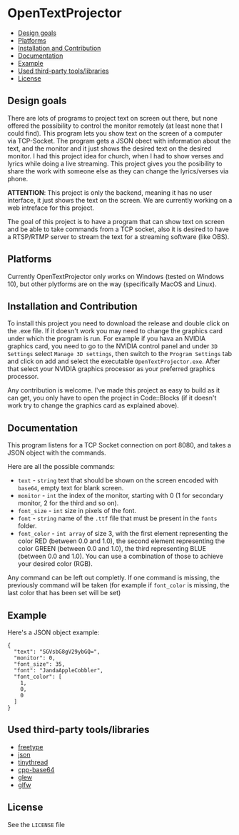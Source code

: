 # OpenTextProjector

- [Design goals](#design-goals)
- [Platforms](#platforms)
- [Installation and Contribution](#installantion-and-contribution)
- [Documentation](#documentation)
- [Example](#example)
- [Used third-party tools/libraries](#used-third-party-tools/libraries)
- [License](#license)

## Design goals

There are lots of programs to project text on screen out there, but none offered the possibility to control the monitor remotely (at least none that I could find). This program lets you show text on the screen of a computer via TCP-Socket. The program gets a JSON obect with information about the text, and the monitor and it just shows the desired text on the desired monitor. I had this project idea for church, when I had to show verses and lyrics while doing a live streaming. This project gives you the posibility to share the work with someone else as they can change the lyrics/verses via phone. 

**ATTENTION**: This project is only the backend, meaning it has no user interface, it just shows the text on the screen. We are currently working on a web intreface for this project. 

The goal of this project is to have a program that can show text on screen and be able to take commands from a TCP socket, also it is desired to have a RTSP/RTMP server to stream the text for a streaming software (like OBS).

## Platforms

Currently OpenTextProjector only works on Windows (tested on Windows 10), but other plytforms are on the way (specifically MacOS and Linux).

## Installation and Contribution

To install this project you need to download the release and double click on the .exe file. If it doesn't work you may need to change the graphics card under which the program is run. For example if you hava an NVIDIA graphics card, you need to go to the NVIDIA control panel and under ```3D Settings``` select ```Manage 3D settings```, then switch to the ```Program Settings``` tab and click on add and select the executable ```OpenTextProjector.exe```. After that select your NVIDIA graphics processor as your preferred graphics processor.

Any contribution is welcome. I've made this project as easy to build as it can get, you only have to open the project in Code::Blocks (if it doesn't work try to change the graphics card as explained above).

## Documentation

This program listens for a TCP Socket connection on port 8080, and takes a JSON object with the commands. 

Here are all the possible commands:

- ```text``` - ```string``` text that should be shown on the screen encoded with ```base64```, empty text for blank screen.
- ```monitor``` - ```int``` the index of the monitor, starting with 0 (1 for secondary monitor, 2 for the third and so on).
- ```font_size``` - ```int``` size in pixels of the font.
- ```font``` - ```string``` name of the ```.ttf``` file that must be present in the ```fonts``` folder.
- ```font_color``` - ```int array``` of size 3, with the first element representing the color RED (between 0.0 and 1.0), the second element representing the color GREEN (between 0.0 and 1.0), the third representing BLUE (between 0.0 and 1.0). You can use a combination of those to achieve your desired color (RGB).

Any command can be left out completly. If one command is missing, the previously command will be taken (for example if ```font_color``` is missing, the last color that has been set will be set)

## Example

Here's a JSON object example:

```
{
  "text": "SGVsbG8gV29ybGQ=",
  "monitor": 0,
  "font_size": 35,
  "font": "JandaAppleCobbler",
  "font_color": [
    1,
    0,
    0
  ]
}
```

## Used third-party tools/libraries

- [freetype](https://freetype.org/)
- [json](https://github.com/nlohmann/json)
- [tinythread](https://sourceforge.net/projects/tinythread/)
- [cpp-base64](https://github.com/ReneNyffenegger/cpp-base64)
- [glew](https://github.com/nigels-com/glew)
- [glfw](https://www.glfw.org/)

## License

See the ```LICENSE``` file